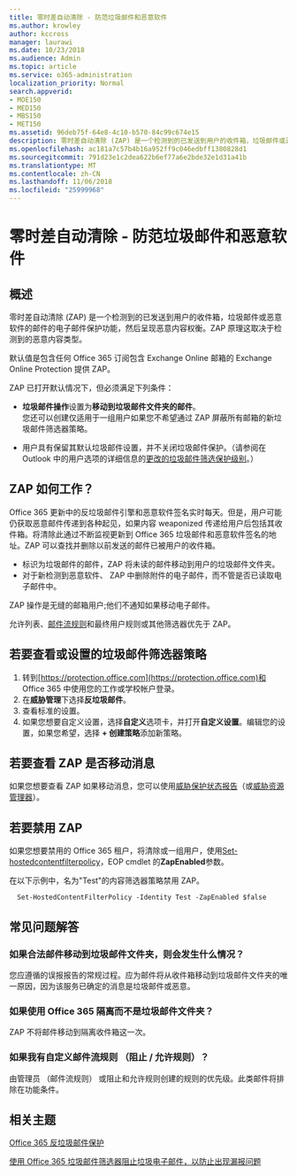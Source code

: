```yaml
---
title: 零时差自动清除 - 防范垃圾邮件和恶意软件
ms.author: krowley
author: kccross
manager: laurawi
ms.date: 10/23/2018
ms.audience: Admin
ms.topic: article
ms.service: o365-administration
localization_priority: Normal
search.appverid:
- MOE150
- MED150
- MBS150
- MET150
ms.assetid: 96deb75f-64e8-4c10-b570-84c99c674e15
description: 零时差自动清除 (ZAP) 是一个检测到的已发送到用户的收件箱，垃圾邮件或恶意软件的邮件的电子邮件保护功能，然后呈现恶意内容权衡。ZAP 原理这取决于检测到的恶意内容类型。
ms.openlocfilehash: ac181a7c57b4b16a952ff9c046edbff1380828d1
ms.sourcegitcommit: 791d23e1c2dea622b6ef77a6e2bde32e1d31a41b
ms.translationtype: MT
ms.contentlocale: zh-CN
ms.lasthandoff: 11/06/2018
ms.locfileid: "25999968"
---
```

# <a name="zero-hour-auto-purge---protection-against-spam-and-malware"></a>零时差自动清除 - 防范垃圾邮件和恶意软件

## <a name="overview"></a>概述

零时差自动清除 (ZAP) 是一个检测到的已发送到用户的收件箱，垃圾邮件或恶意软件的邮件的电子邮件保护功能，然后呈现恶意内容权衡。ZAP 原理这取决于检测到的恶意内容类型。
  
默认值是包含任何 Office 365 订阅包含 Exchange Online 邮箱的 Exchange Online Protection 提供 ZAP。

ZAP 已打开默认情况下，但必须满足下列条件：
  
- **垃圾邮件操作**设置为**移动到垃圾邮件文件夹的邮件**。 <br/>您还可以创建仅适用于一组用户如果您不希望通过 ZAP 屏蔽所有邮箱的新垃圾邮件筛选器策略。

- 用户具有保留其默认垃圾邮件设置，并不关闭垃圾邮件保护。（请参阅在 Outlook 中的用户选项的详细信息的[更改的垃圾邮件筛选保护级别](https://support.office.com/article/change-the-level-of-protection-in-the-junk-email-filter-e89c12d8-9d61-4320-8c57-d982c8d52f6b)。） 
  
## <a name="how-does-zap-work"></a>ZAP 如何工作？

Office 365 更新中的反垃圾邮件引擎和恶意软件签名实时每天。但是，用户可能仍获取恶意邮件传递到各种起见，如果内容 weaponized 传递给用户后包括其收件箱。将清除此通过不断监视更新到 Office 365 垃圾邮件和恶意软件签名的地址。ZAP 可以查找并删除以前发送的邮件已被用户的收件箱。 
- 标识为垃圾邮件的邮件，ZAP 将未读的邮件移动到用户的垃圾邮件文件夹。 
- 对于新检测到恶意软件、 ZAP 中删除附件的电子邮件，而不管是否已读取电子邮件中。 
  
ZAP 操作是无缝的邮箱用户;他们不通知如果移动电子邮件。
  
允许列表、[邮件流规则](https://go.microsoft.com/fwlink/p/?LinkId=722755)和最终用户规则或其他筛选器优先于 ZAP。
  
## <a name="to-review-or-set-up-a-spam-filter-policy"></a>若要查看或设置的垃圾邮件筛选器策略
  
1. 转到[https://protection.office.com](https://protection.office.com)和 Office 365 中使用您的工作或学校帐户登录。
2. 在**威胁管理**下选择**反垃圾邮件**。
3. 查看标准的设置。 
4. 如果您想要自定义设置，选择**自定义**选项卡，并打开**自定义设置**。编辑您的设置，如果您希望，选择 **+ 创建策略**添加新策略。 
    
## <a name="to-see-if-zap-moved-your-message"></a>若要查看 ZAP 是否移动消息

如果您想要查看 ZAP 如果移动消息，您可以使用[威胁保护状态报告](view-email-security-reports.md#threat-protection-status-report-new)（或[威胁资源管理器](use-explorer-in-security-and-compliance.md)）。
    
## <a name="to-disable-zap"></a>若要禁用 ZAP
  
如果您想要禁用的 Office 365 租户，将清除或一组用户，使用[Set-hostedcontentfilterpolicy](https://go.microsoft.com/fwlink/p/?LinkId=722758)，EOP cmdlet 的**ZapEnabled**参数。
    
在以下示例中，名为"Test"的内容筛选器策略禁用 ZAP。
    
```
  Set-HostedContentFilterPolicy -Identity Test -ZapEnabled $false
```

## <a name="faq"></a>常见问题解答

### <a name="what-happens-if-a-legitimate-message-is-moved-to-the-junk-mail-folder"></a>如果合法邮件移动到垃圾邮件文件夹，则会发生什么情况？
  
您应遵循的误报报告的常规过程。应为邮件将从收件箱移动到垃圾邮件文件夹的唯一原因，因为该服务已确定的消息是垃圾邮件或恶意。
  
### <a name="what-if-i-use-the-office-365-quarantine-instead-of-the-junk-mail-folder"></a>如果使用 Office 365 隔离而不是垃圾邮件文件夹？
  
ZAP 不将邮件移动到隔离收件箱这一次。
  
### <a name="what-if-i-have-a-custom-mail-flow-rule-block-allow-rule"></a>如果我有自定义邮件流规则 （阻止 / 允许规则）？
  
由管理员 （邮件流规则） 或阻止和允许规则创建的规则的优先级。此类邮件将排除在功能条件。
  
## <a name="related-topics"></a>相关主题

[Office 365 反垃圾邮件保护](anti-spam-protection.md)
  
[使用 Office 365 垃圾邮件筛选器阻止垃圾电子邮件，以防止出现漏报问题](block-email-spam-to-prevent-false-negatives.md)
  

